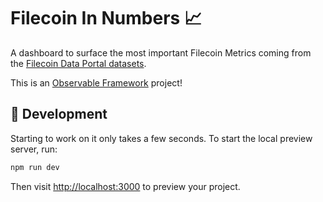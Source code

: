 # Filecoin In Numbers 📈

A dashboard to surface the most important Filecoin Metrics coming from the [Filecoin Data Portal datasets](https://filecoindataportal.xyz).

This is an [Observable Framework](https://observablehq.com/framework) project!

## 🔧 Development

Starting to work on it only takes a few seconds. To start the local preview server, run:

```bash
npm run dev
```

Then visit <http://localhost:3000> to preview your project.
